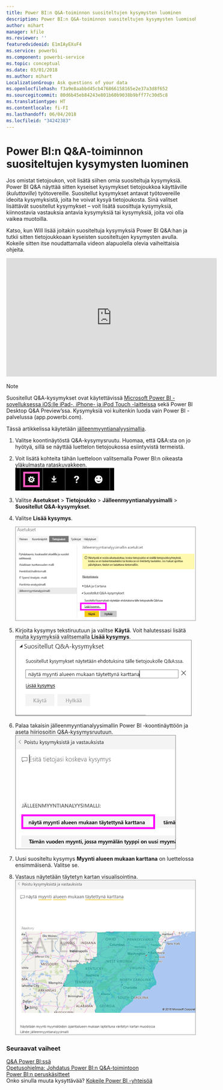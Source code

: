 ```yaml
---
title: Power BI:n Q&A-toiminnon suositeltujen kysymysten luominen
description: Power BI:n Q&A-toiminnon suositeltujen kysymysten luomisohjeet
author: mihart
manager: kfile
ms.reviewer: ''
featuredvideoid: E1mIAyEXuF4
ms.service: powerbi
ms.component: powerbi-service
ms.topic: conceptual
ms.date: 03/01/2018
ms.author: mihart
LocalizationGroup: Ask questions of your data
ms.openlocfilehash: f3a9e8aabbd45cb476866158165e2e37a3d8f652
ms.sourcegitcommit: 80d6b45eb84243e801b60b9038b9bff77c30d5c8
ms.translationtype: HT
ms.contentlocale: fi-FI
ms.lasthandoff: 06/04/2018
ms.locfileid: "34242383"
---
```

# <a name="create-featured-questions-for-power-bi-qa"></a>Power BI:n Q&A-toiminnon suositeltujen kysymysten luominen
Jos omistat tietojoukon, voit lisätä siihen omia suositeltuja kysymyksiä.  Power BI Q&A näyttää sitten kyseiset kysymykset tietojoukkoa käyttäville (*kuluttaville*) työtovereille.  Suositellut kysymykset antavat työtovereille ideoita kysymyksistä, joita he voivat kysyä tietojoukosta. Sinä valitset lisättävät suositellut kysymykset – voit lisätä suosittuja kysymyksiä, kiinnostavia vastauksia antavia kysymyksiä tai kysymyksiä, joita voi olla vaikea muotoilla.

Katso, kun Will lisää joitakin suositeltuja kysymyksiä Power BI Q&A:han ja tutkii sitten tietojoukkoaan kyseisten suositeltujen kysymysten avulla. Kokeile sitten itse noudattamalla videon alapuolella olevia vaiheittaisia ohjeita.

<iframe width="560" height="315" src="https://www.youtube.com/embed/E1mIAyEXuF4" frameborder="0" allowfullscreen></iframe>

> [!NOTE]
> Suositellut Q&A-kysymykset ovat käytettävissä [Microsoft Power BI -sovelluksessa iOS:lle iPad-, iPhone- ja iPod Touch -laitteissa](mobile-apps-ios-qna.md) sekä Power BI Desktop Q&A Preview’ssa. Kysymyksiä voi kuitenkin luoda vain Power BI -palvelussa (app.powerbi.com).
> 

Tässä artikkelissa käytetään [jälleenmyyntianalyysimallia](sample-datasets.md).

1. Valitse koontinäytöstä Q&A-kysymysruutu.   Huomaa, että Q&A:sta on jo hyötyä, sillä se näyttää luettelon tietojoukossa esiintyvistä termeistä.
2. Voit lisätä kohteita tähän luetteloon valitsemalla Power BI:n oikeasta yläkulmasta rataskuvakkeen.  
   ![rataskuvake](media/service-q-and-a-create-featured-questions/pbi_gearicon2.jpg)
3. Valitse **Asetukset** &gt; **Tietojoukko** &gt; **Jälleenmyyntianalyysimalli** &gt; **Suositellut Q&A-kysymykset**.  
4. Valitse **Lisää kysymys**.
   
   ![Asetukset-valikko](media/service-q-and-a-create-featured-questions/power-bi-settings.png)
5. Kirjoita kysymys tekstiruutuun ja valitse **Käytä**.   Voit halutessasi lisätä muita kysymyksiä valitsemalla **Lisää kysymys**.  
   ![Suositellut Q&A-kysymykset -ruutu](media/service-q-and-a-create-featured-questions/power-bi-type-featured-question.png)
6. Palaa takaisin jälleenmyyntianalyysimallin Power BI -koontinäyttöön ja aseta hiiriosoitin Q&A-kysymysruutuun.   
   ![Q&A-kysymysruutu](media/service-q-and-a-create-featured-questions/power-bi-featured-q.png)
7. Uusi suositeltu kysymys **Myynti alueen mukaan karttana** on luettelossa ensimmäisenä. Valitse se.  
8. Vastaus näytetään täytetyn kartan visualisointina.  
   ![kartan visualisointi](media/service-q-and-a-create-featured-questions/power-bi-filled-map.png)

### <a name="next-steps"></a>Seuraavat vaiheet
[Q&A Power BI:ssä](power-bi-q-and-a.md)  
[Opetusohjelma: Johdatus Power BI:n Q&A-toimintoon](power-bi-visualization-introduction-to-q-and-a.md)  
[Power BI:n peruskäsitteet](service-basic-concepts.md)  
Onko sinulla muuta kysyttävää? [Kokeile Power BI -yhteisöä](http://community.powerbi.com/)

